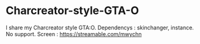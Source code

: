 # Charcreator-style-GTA-O
I share my Charcreator style GTA:O. Dependencys : skinchanger, instance. No support.
Screen : https://streamable.com/mwychn
